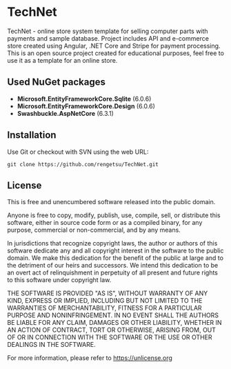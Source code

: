 # TechNet
TechNet - online store system template for selling computer parts with payments and sample database.
Project includes API and e-commerce store created using Angular, .NET Core and Stripe for payment processing.
This is an open source project created for educational purposes, feel free to use it as a template for an online store.

## Used NuGet packages
* **Microsoft.EntityFrameworkCore.Sqlite** (6.0.6)
* **Microsoft.EntityFrameworkCore.Design** (6.0.6)
* **Swashbuckle.AspNetCore** (6.3.1)

## Installation
Use Git or checkout with SVN using the web URL:
 ```
 git clone https://github.com/rengetsu/TechNet.git
 ```
## License

This is free and unencumbered software released into the public domain.

Anyone is free to copy, modify, publish, use, compile, sell, or
distribute this software, either in source code form or as a compiled
binary, for any purpose, commercial or non-commercial, and by any
means.

In jurisdictions that recognize copyright laws, the author or authors
of this software dedicate any and all copyright interest in the
software to the public domain. We make this dedication for the benefit
of the public at large and to the detriment of our heirs and
successors. We intend this dedication to be an overt act of
relinquishment in perpetuity of all present and future rights to this
software under copyright law.

THE SOFTWARE IS PROVIDED "AS IS", WITHOUT WARRANTY OF ANY KIND,
EXPRESS OR IMPLIED, INCLUDING BUT NOT LIMITED TO THE WARRANTIES OF
MERCHANTABILITY, FITNESS FOR A PARTICULAR PURPOSE AND NONINFRINGEMENT.
IN NO EVENT SHALL THE AUTHORS BE LIABLE FOR ANY CLAIM, DAMAGES OR
OTHER LIABILITY, WHETHER IN AN ACTION OF CONTRACT, TORT OR OTHERWISE,
ARISING FROM, OUT OF OR IN CONNECTION WITH THE SOFTWARE OR THE USE OR
OTHER DEALINGS IN THE SOFTWARE.

For more information, please refer to <https://unlicense.org>
